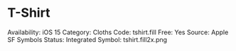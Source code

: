 # T-Shirt

Availability: iOS 15
Category: Cloths
Code: tshirt.fill
Free: Yes
Source: Apple SF Symbols
Status: Integrated
Symbol: tshirt.fill2x.png